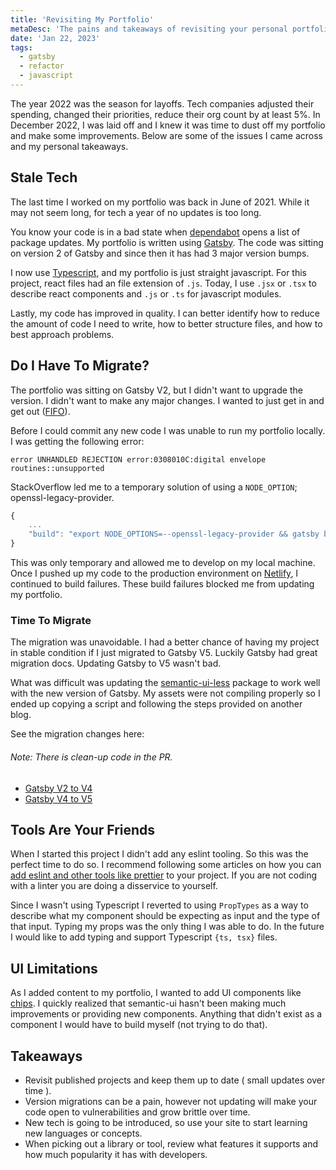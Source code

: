 ```yaml
---
title: 'Revisiting My Portfolio'
metaDesc: 'The pains and takeaways of revisiting your personal portfolio.'
date: 'Jan 22, 2023'
tags:
  - gatsby
  - refactor
  - javascript
---
```


The year 2022 was the season for layoffs. Tech companies adjusted their spending, changed their priorities, reduce their org count by at least 5%. In December 2022, I was laid off and I knew it was time to dust off my portfolio and make some improvements. Below are some of the issues I came across and my personal takeaways.


## Stale Tech
The last time I worked on my portfolio was back in June of 2021. While it may not seem long, for tech a year of no updates is too long.

You know your code is in a bad state when [dependabot](https://github.com/dependabot) opens a list of package updates. My portfolio is written using [Gatsby](https://www.gatsbyjs.com/). The code was sitting on version 2 of Gatsby and since then it has had 3 major version bumps.

I now use [Typescript](https://www.typescriptlang.org/), and my portfolio is just straight javascript. For this project, react files had an file extension of `.js`. Today, I use `.jsx` or `.tsx` to describe react components and `.js` or `.ts` for javascript modules.

Lastly, my code has improved in quality. I can better identify how to reduce the amount of code I need to write, how to better structure files, and how to best approach problems.


## Do I Have To Migrate?
The portfolio was sitting on Gatsby V2, but I didn't want to upgrade the version. I didn't want to make any major changes. I wanted to just get in and get out ([FIFO](https://www.investopedia.com/terms/f/fifo.asp)).

Before I could commit any new code I was unable to run my portfolio locally. I was getting the following error:

`error UNHANDLED REJECTION error:0308010C:digital envelope routines::unsupported
`

StackOverflow led me to a temporary solution of using a `NODE_OPTION`; openssl-legacy-provider.

```javascript
{
    ...
    "build": "export NODE_OPTIONS=--openssl-legacy-provider && gatsby build"
}
```

This was only temporary and allowed me to develop on my local machine. Once I pushed up my code to the production environment on [Netlify](https://www.netlify.com/), I continued to build failures. These build failures blocked me from updating my portfolio.

### Time To Migrate
The migration was unavoidable. I had a better chance of having my project in stable condition if I just migrated to Gatsby V5. Luckily Gatsby had great migration docs. Updating Gatsby to V5 wasn't bad.

What was difficult was updating the [semantic-ui-less](https://github.com/Semantic-Org/Semantic-UI-LESS) package to work well with the new version of Gatsby. My assets were not compiling properly so I ended up copying a script and following the steps provided on another blog.

See the migration changes here:
###### Note: There is clean-up code in the PR.
- [Gatsby V2 to V4](https://github.com/Bedrock02/Portfolio/commit/d881e107d043b3c4f192d916eba5e3cc3178e045)
- [Gatsby V4 to V5](https://github.com/Bedrock02/Portfolio/commit/38d02a73d1bbfa8655bc48d65b55baf7db08c1cc#diff-cbda65a593b0a8c66a6a5225e8eb3396e4735255e4304bcc07219380561a9288)

## Tools Are Your Friends
When I started this project I didn't add any eslint tooling. So this was the perfect time to do so. I recommend following some articles on how you can [add eslint and other tools like prettier](https://dev.to/knowankit/setup-eslint-and-prettier-in-react-app-357b) to your project. If you are not coding with a linter you are doing a disservice to yourself.

Since I wasn't using Typescript I reverted to using `PropTypes` as a way to describe what my component should be expecting as input and the type of that input. Typing my props was the only thing I was able to do. In the future I would like to add typing and support Typescript `{ts, tsx}` files.

## UI Limitations
As I added content to my portfolio, I wanted to add UI components like [chips](https://www.infragistics.com/products/indigo-design/help/components/chips). I quickly realized that semantic-ui hasn't been making much improvements or providing new components. Anything that didn't exist as a component I would have to build myself (not trying to do that).


## Takeaways
- Revisit published projects and keep them up to date ( small updates over time ).
- Version migrations can be a pain, however not updating will make your code open to vulnerabilities and grow brittle over time.
- New tech is going to be introduced, so use your site to start learning new languages or concepts.
- When picking out a library or tool, review what features it supports and how much popularity it has with developers.
